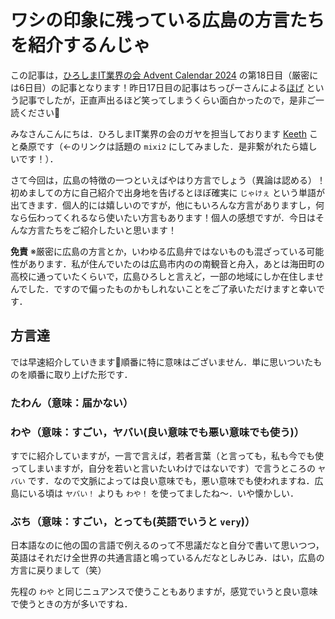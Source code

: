 # ワシの印象に残っている広島の方言たちを紹介するんじゃ

この記事は，[ひろしまIT業界の会 Advent Calendar 2024]() の第18日目（厳密には6日目）の記事となります！昨日17日目の記事はちっぴーさんによる[ほげ]() という記事でしたが，正直声出るほど笑ってしまうくらい面白かったので，是非ご一読ください💁

みなさんこんにちは．ひろしまIT業界の会のガヤを担当しております [Keeth]() こと桑原です（←のリンクは話題の `mixi2` にしてみました．是非繋がれたら嬉しいです！）．

さて今回は，広島の特徴の一つといえばやはり方言でしょう（異論は認める）！初めましての方に自己紹介で出身地を告げるとほぼ確実に `じゃけぇ` という単語が出てきます．個人的には嬉しいのですが，他にもいろんな方言がありますし，何なら伝わってくれるなら使いたい方言もあります！個人の感想ですが．今日はそんな方言たちをご紹介したいと思います！

**免責**
※厳密に広島の方言とか，いわゆる広島弁ではないものも混ざっている可能性があります．私が住んでいたのは広島市内のの南観音と舟入，あとは海田町の高校に通っていたくらいで，広島ひろしと言えど，一部の地域にしか在住しませんでした．ですので偏ったものかもしれないことをご了承いただけますと幸いです．

## 方言達

では早速紹介していきます💁順番に特に意味はございません．単に思いついたものを順番に取り上げた形です．

### たわん（意味：届かない）

### わや（意味：すごい，ヤバい(良い意味でも悪い意味でも使う)）

すでに紹介していますが，一言で言えば，若者言葉（と言っても，私も今でも使ってしまいますが，自分を若いと言いたいわけではないです）で言うところの `ヤバい` です．なので文脈によっては良い意味でも，悪い意味でも使われますね．広島にいる頃は `ヤバい！` よりも `わや！` を使ってましたね〜．いや懐かしい．

### ぶち（意味：すごい，とっても(英語でいうと `very`)）

日本語なのに他の国の言語で例えるのって不思議だなと自分で書いて思いつつ，英語はそれだけ全世界の共通言語と鳴っているんだなとしみじみ．はい，広島の方言に戻りまして（笑）

先程の `わや` と同じニュアンスで使うこともありますが，感覚でいうと良い意味で使うときの方が多いですね．